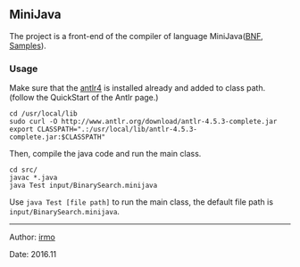 ## MiniJava

The project is a front-end of the compiler of language MiniJava([BNF](http://www.cambridge.org/us/features/052182060X/grammar.html), [Samples](http://www.cambridge.org/us/features/052182060X/)).

### Usage

Make sure that the [antlr4](http://www.antlr.org/) is installed already and added to class path. (follow the QuickStart of the Antlr page.)

```shell
cd /usr/local/lib
sudo curl -O http://www.antlr.org/download/antlr-4.5.3-complete.jar
export CLASSPATH=".:/usr/local/lib/antlr-4.5.3-complete.jar:$CLASSPATH"
```

Then, compile the java code and run the main class.

```shell
cd src/
javac *.java
java Test input/BinarySearch.minijava
```

Use `java Test [file path]` to run the main class, the default file path is `input/BinarySearch.minijava`.

---

Author: [irmo](https://github.com/irmowan)

Date: 2016.11
